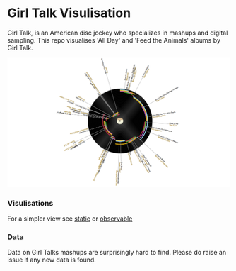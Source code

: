 # Girl Talk Visulisation

 Girl Talk, is an American disc jockey who specializes in mashups and digital sampling. This repo visualises 'All Day' and 'Feed the Animals'
 albums by Girl Talk.
 
 ![Record](https://github.com/YusofBandar/girl_talk/blob/master/data/screen_shots/capture.PNG)
 
 
 ### Visulisations
 
 For a simpler view see [static](https://yusofbandar.github.io/girl_talk/visualisation/) or [observable](https://observablehq.com/@yusofbandar/girl-talk)
 
 ### Data
 
Data on Girl Talks mashups are surprisingly hard to find. Please do raise an issue if any new data is found.

